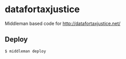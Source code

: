 # datafortaxjustice

Middleman based code for http://datafortaxjustice.net/

## Deploy

```
$ middleman deploy
```

